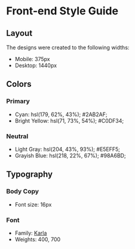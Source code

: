 # Front-end Style Guide

## Layout

The designs were created to the following widths:

- Mobile: 375px
- Desktop: 1440px

## Colors

### Primary

- Cyan: hsl(179, 62%, 43%); #2AB2AF;
- Bright Yellow: hsl(71, 73%, 54%); #C0DF34;

### Neutral

- Light Gray: hsl(204, 43%, 93%); #E5EFF5;
- Grayish Blue: hsl(218, 22%, 67%); #98A6BD;

## Typography

### Body Copy

- Font size: 16px

### Font

- Family: [Karla](https://fonts.google.com/specimen/Karla)
- Weights: 400, 700
